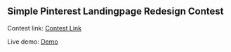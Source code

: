 ## Simple Pinterest Landingpage Redesign Contest

Contest link: [Contest Link](https://github.com/kooshiar/competitions) 

Live demo: [Demo](https://adelghaenian.github.io/pinterest-redesign/) 
